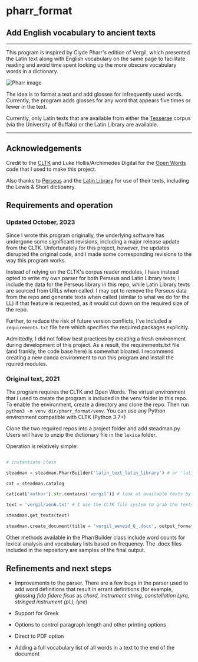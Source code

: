 # pharr_format
## Add English vocabulary to ancient texts

<hr> </hr> 

This program is inspired by Clyde Pharr's edition of Vergil, which presented the Latin text along with English vocabulary on the same page to facilitate reading and avoid time spent looking up the more obscure vocabulary words in a dictionary. 

![Pharr image](https://cdn.shopify.com/s/files/1/0018/4723/0510/products/9604_VERGIL_S_AENEID_PAGE_6_1024x1024@2x.jpg?v=1583945371) 

The idea is to format a text and add glosses for infrequently used words. Currently, the program adds glosses for any word that appears five times or fewer in the text. 

Currently, only Latin texts that are available from either the [Tesserae](https://tesserae.caset.buffalo.edu/) corpus (via the University of Buffalo) or the Latin Library are available. 

<hr>

## Acknowledgements

Credit to the [CLTK](http://cltk.org/) and Luke Hollis/Archimedes Digital for the [Open Words](https://github.com/ArchimedesDigital/open_words) code that I used to make this project. 

Also thanks to [Perseus](http://www.perseus.tufts.edu/hopper/) and the [Latin Library](http://thelatinlibrary.com/) for use of their texts, including the Lewis & Short dictioanry. 

## Requirements and operation

### Updated October, 2023 

Since I wrote this program originally, the underlying software has undergone some significant revisions, including a major release update from the CLTK. Unfortunately for this project, however, the updates disrupted the original code, and I made some corresponding revisions to the way this program works. 

Instead of relying on the CLTK's corpus reader modules, I have instead opted to write my own parser for both Perseus and Latin Library texts; I include the data for the Perseus library in this repo, while Latin Library texts are sourced from URLs when called. I may opt to remove the Perseus data from the repo and generate texts when called (similar to what we do for the LL) if that feature is requested, as it would cut down on the required size of the repo. 

Further, to reduce the risk of future version conflicts, I've included a `requirements.txt` file here which specifies the required packages explicitly. 

Admittedly, I did not follow best practices by creating a fresh environment during development of this project. As a result, the requirements.txt file (and frankly, the code base here) is somewhat bloated. I recommend creating a new conda environment to run this program and install the rquired modules. 



### Original text, 2021

The program requires the CLTK and Open Words. The virtual environment that I used to create the program is included in the venv folder in this repo. To enable the environment, create a directory and clone the repo. Then run `python3 -m venv dir/pharr_format/venv`. You can use any Python environment compatible with CLTK (Python 3.7+) 

Clone the two required repos into a project folder and add steadman.py. Users will have to unzip the dictionary file in the `lexica` folder.

Operation is relatively simple: 

``` python 

# instantiate class

steadman = steadman.PharrBuilder('latin_text_latin_library') # or 'latin_text_perseus' 

cat = steadman.catalog

cat[cat['author'].str.contains('vergil')] # look at available texts by Vergil

text = 'vergil/aen6.txt' # I use the CLTK file system to grab the texts, so the `source` column of the catalog is required 

steadman.get_texts(text)

steadman.create_document(title = 'vergil_aeneid_6_.docx', output_format='poetry')
```

Other methods available in the PharrBuilder class include word counts for lexical analysis and vocabulary lists based on frequency. The .docx files included in the repository are samples of the final output. 

## Refinements and next steps 

- Improvements to the parser. There are a few bugs in the parser used to add word definitions that result in errant definitions (for example, glossing *fido fidere fisus* as *chord, instrument string, constellation Lyra, stringed instrument (pl.), lyre*) 

- Support for Greek 

- Options to control paragraph length and other printing options

- Direct to PDF option

- Adding a full vocabulary list of all words in a text to the end of the document
